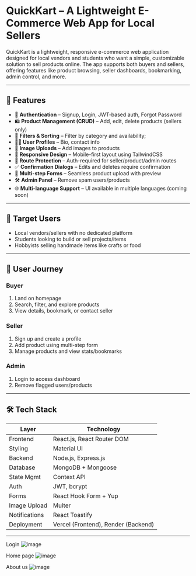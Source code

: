 # QuickKart – A Lightweight E-Commerce Web App for Local Sellers

QuickKart is a lightweight, responsive e-commerce web application designed for local vendors and students who want a simple, customizable solution to sell products online. The app supports both buyers and sellers, offering features like product browsing, seller dashboards, bookmarking, admin control, and more.

---

## 🌟 Features

- 🔐 **Authentication** – Signup, Login, JWT-based auth, Forgot Password
- 🛍️ **Product Management (CRUD)** – Add, edit, delete products (sellers only)
- 🔎 **Filters & Sorting** – Filter by category and availability;
- 🧑‍💼 **User Profiles** – Bio, contact info
- 📸 **Image Uploads** – Add images to products
- 📱 **Responsive Design** – Mobile-first layout using TailwindCSS
- 🔐 **Route Protection** – Auth-required for seller/product/admin routes
- ✅ **Confirmation Dialogs** – Edits and deletes require confirmation
- 🧾 **Multi-step Forms** – Seamless product upload with preview
- 🛠️ **Admin Panel** – Remove spam users/products
- 🌐 **Multi-language Support** – UI available in multiple languages (coming soon)

---

## 👥 Target Users

- Local vendors/sellers with no dedicated platform
- Students looking to build or sell projects/items
- Hobbyists selling handmade items like crafts or food

---

## 🧭 User Journey

### Buyer
1. Land on homepage
2. Search, filter, and explore products
3. View details, bookmark, or contact seller

### Seller
1. Sign up and create a profile
2. Add product using multi-step form
3. Manage products and view stats/bookmarks

### Admin
1. Login to access dashboard
2. Remove flagged users/products

---

## 🛠️ Tech Stack

| Layer       | Technology                  |
|-------------|-----------------------------|
| Frontend    | React.js, React Router DOM  |
| Styling     |Material UI               |
| Backend     | Node.js, Express.js         |
| Database    | MongoDB + Mongoose          |
| State Mgmt  | Context API                 |
| Auth        | JWT, bcrypt                 |
| Forms       | React Hook Form + Yup       |
| Image Upload| Multer                      |
| Notifications | React Toastify            |
| Deployment  | Vercel (Frontend), Render (Backend)

---
Login 
![image](https://github.com/user-attachments/assets/9246a48c-09fe-42b8-be4a-38dfd8aea888)

Home page 
![image](https://github.com/user-attachments/assets/e258c035-a81a-476c-b9a2-cf803e7ca2ef)

About us 
![image](https://github.com/user-attachments/assets/599fe340-66b5-4b6a-9006-0f226cc72a5e)
